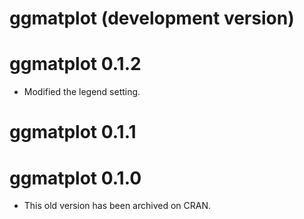# ggmatplot (development version)

# ggmatplot 0.1.2

* Modified the legend setting.

# ggmatplot 0.1.1

# ggmatplot 0.1.0

* This old version has been archived on CRAN.
